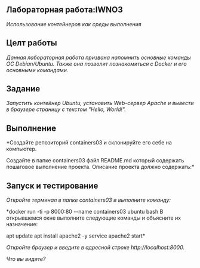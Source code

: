 ## **Лабораторная работа:IWNO3** 
*Использование контейнеров как среды выполнения*
## **Целт работы**
*Данная лабораторная работа призвана напомнить основные команды ОС Debian/Ubuntu. Также она позволит познакомиться с Docker и его основными командами.*
## **Задание**
*Запустить контейнер Ubuntu, установить Web-сервер Apache и вывести в браузере страницу с текстом "Hello, World!".*
## **Выполнение**
*Создайте репозиторий containers03 и склонируйте его себе на компьютер.

Создайте в папке containers03 файл README.md который содержать пошаговое выполнение проекта. Описание проекта должно содержать:*
## **Запуск и тестирование**
*Откройте терминал в папке containers03 и выполните команду:*

*docker run -ti -p 8000:80 --name containers03 ubuntu bash
В открывшемся окне выполните следующие команды и объясните их назначение:

apt update
apt install apache2 -y
service apache2 start*

*Откройте браузер и введите в адресной строке http://localhost:8000.*

*Что вы видите?*
